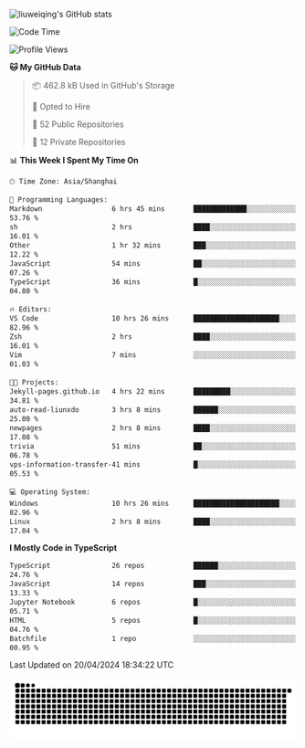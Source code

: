 ![liuweiqing's GitHub stats](https://github-readme-stats.vercel.app/api?username=14790897&show_icons=true&locale=cn&include_all_commits=true&count_private=true)

<!--START_SECTION:waka-->
![Code Time](http://img.shields.io/badge/Code%20Time-968%20hrs%2050%20mins-blue)

![Profile Views](http://img.shields.io/badge/Profile%20Views-33-blue)

**🐱 My GitHub Data** 

> 📦 462.8 kB Used in GitHub's Storage 
 > 
> 💼 Opted to Hire
 > 
> 📜 52 Public Repositories 
 > 
> 🔑 12 Private Repositories 
 > 
📊 **This Week I Spent My Time On** 

```text
🕑︎ Time Zone: Asia/Shanghai

💬 Programming Languages: 
Markdown                 6 hrs 45 mins       █████████████░░░░░░░░░░░░   53.76 % 
sh                       2 hrs               ████░░░░░░░░░░░░░░░░░░░░░   16.01 % 
Other                    1 hr 32 mins        ███░░░░░░░░░░░░░░░░░░░░░░   12.22 % 
JavaScript               54 mins             ██░░░░░░░░░░░░░░░░░░░░░░░   07.26 % 
TypeScript               36 mins             █░░░░░░░░░░░░░░░░░░░░░░░░   04.80 % 

🔥 Editors: 
VS Code                  10 hrs 26 mins      █████████████████████░░░░   82.96 % 
Zsh                      2 hrs               ████░░░░░░░░░░░░░░░░░░░░░   16.01 % 
Vim                      7 mins              ░░░░░░░░░░░░░░░░░░░░░░░░░   01.03 % 

🐱‍💻 Projects: 
Jekyll-pages.github.io   4 hrs 22 mins       █████████░░░░░░░░░░░░░░░░   34.81 % 
auto-read-liunxdo        3 hrs 8 mins        ██████░░░░░░░░░░░░░░░░░░░   25.00 % 
newpages                 2 hrs 8 mins        ████░░░░░░░░░░░░░░░░░░░░░   17.08 % 
trivia                   51 mins             ██░░░░░░░░░░░░░░░░░░░░░░░   06.78 % 
vps-information-transfer-41 mins             █░░░░░░░░░░░░░░░░░░░░░░░░   05.53 % 

💻 Operating System: 
Windows                  10 hrs 26 mins      █████████████████████░░░░   82.96 % 
Linux                    2 hrs 8 mins        ████░░░░░░░░░░░░░░░░░░░░░   17.04 % 
```

**I Mostly Code in TypeScript** 

```text
TypeScript               26 repos            ██████░░░░░░░░░░░░░░░░░░░   24.76 % 
JavaScript               14 repos            ███░░░░░░░░░░░░░░░░░░░░░░   13.33 % 
Jupyter Notebook         6 repos             █░░░░░░░░░░░░░░░░░░░░░░░░   05.71 % 
HTML                     5 repos             █░░░░░░░░░░░░░░░░░░░░░░░░   04.76 % 
Batchfile                1 repo              ░░░░░░░░░░░░░░░░░░░░░░░░░   00.95 % 
```




 Last Updated on 20/04/2024 18:34:22 UTC
<!--END_SECTION:waka-->

<picture>
  <source media="(prefers-color-scheme: dark)" srcset="https://raw.githubusercontent.com/14790897/14790897/output/github-contribution-grid-snake-dark.svg" />
  <source media="(prefers-color-scheme: light)" srcset="https://raw.githubusercontent.com/14790897/14790897/output/github-contribution-grid-snake.svg" />
  <img alt="github-snake" src="https://raw.githubusercontent.com/14790897/14790897/output/github-contribution-grid-snake.svg" />
</picture>
